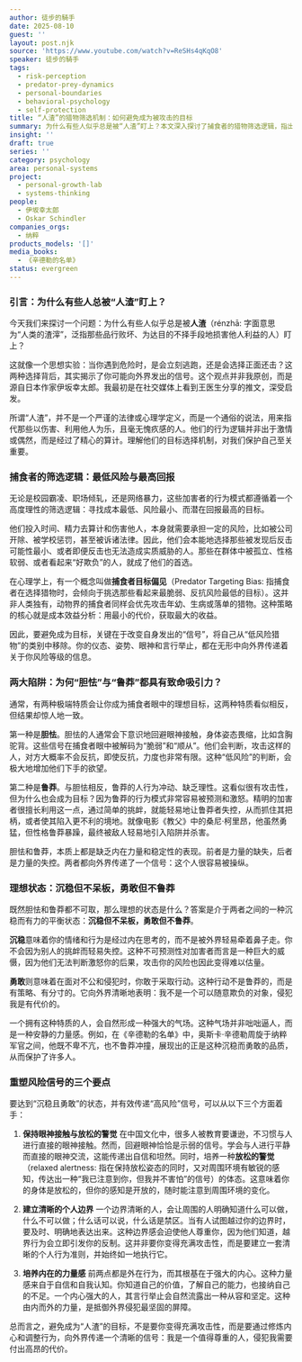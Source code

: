 ```yaml
---
author: 徒步的騎手
date: 2025-08-10
guest: ''
layout: post.njk
source: 'https://www.youtube.com/watch?v=ReSHs4qKqO8'
speaker: 徒步的騎手
tags:
  - risk-perception
  - predator-prey-dynamics
  - personal-boundaries
  - behavioral-psychology
  - self-protection
title: “人渣”的猎物筛选机制：如何避免成为被攻击的目标
summary: 为什么有些人似乎总是被“人渣”盯上？本文深入探讨了捕食者的猎物筛选逻辑，指出他们倾向于选择风险最低、回报最高的目标。文章分析了两种最容易吸引攻击者的极端人格陷阱——“胆怯”与“鲁莽”，并提出了一种更具生存智慧的状态：“沉稳但不呆板，勇敢但不鲁莽”。最后，文章提供了三个重塑个人风险信号、建立安全边界的具体方法，帮助读者有效降低被侵害的风险。
insight: ''
draft: true
series: ''
category: psychology
area: personal-systems
project:
  - personal-growth-lab
  - systems-thinking
people:
  - 伊坂幸太郎
  - Oskar Schindler
companies_orgs:
  - 纳粹
products_models: '[]'
media_books:
  - 《辛德勒的名单》
status: evergreen
---
```


### 引言：为什么有些人总被“人渣”盯上？

今天我们来探讨一个问题：为什么有些人似乎总是被**人渣**（rénzhā: 字面意思为“人类的渣滓”，泛指那些品行败坏、为达目的不择手段地损害他人利益的人）盯上？

这就像一个思想实验：当你遇到危险时，是会立刻逃跑，还是会选择正面还击？这两种选择背后，其实揭示了你可能向外界发出的信号。这个观点并非我原创，而是源自日本作家伊坂幸太郎。我最初是在社交媒体上看到王医生分享的推文，深受启发。

所谓“人渣”，并不是一个严谨的法律或心理学定义，而是一个通俗的说法，用来指代那些以伤害、利用他人为乐，且毫无愧疚感的人。他们的行为逻辑并非出于激情或偶然，而是经过了精心的算计。理解他们的目标选择机制，对我们保护自己至关重要。

### 捕食者的筛选逻辑：最低风险与最高回报

无论是校园霸凌、职场倾轧，还是网络暴力，这些加害者的行为模式都遵循着一个高度理性的筛选逻辑：寻找成本最低、风险最小、而潜在回报最高的目标。

他们投入时间、精力去算计和伤害他人，本身就需要承担一定的风险，比如被公司开除、被学校惩罚，甚至被诉诸法律。因此，他们会本能地选择那些被发现后反击可能性最小、或者即便反击也无法造成实质威胁的人。那些在群体中被孤立、性格软弱、或者看起来“好欺负”的人，就成了他们的首选。

在心理学上，有一个概念叫做**捕食者目标偏见**（Predator Targeting Bias: 指捕食者在选择猎物时，会倾向于挑选那些看起来最脆弱、反抗风险最低的目标）。这并非人类独有，动物界的捕食者同样会优先攻击年幼、生病或落单的猎物。这种策略的核心就是成本效益分析：用最小的代价，获取最大的收益。

因此，要避免成为目标，关键在于改变自身发出的“信号”，将自己从“低风险猎物”的类别中移除。你的仪态、姿势、眼神和言行举止，都在无形中向外界传递着关于你风险等级的信息。

### 两大陷阱：为何“胆怯”与“鲁莽”都具有致命吸引力？

通常，有两种极端特质会让你成为捕食者眼中的理想目标，这两种特质看似相反，但结果却惊人地一致。

第一种是**胆怯**。胆怯的人通常会下意识地回避眼神接触，身体姿态畏缩，比如含胸驼背。这些信号在捕食者眼中被解码为“脆弱”和“顺从”。他们会判断，攻击这样的人，对方大概率不会反抗，即使反抗，力度也非常有限。这种“低风险”的判断，会极大地增加他们下手的欲望。

第二种是**鲁莽**。与胆怯相反，鲁莽的人行为冲动、缺乏理性。这看似很有攻击性，但为什么也会成为目标？因为鲁莽的行为模式非常容易被预测和激怒。精明的加害者很擅长利用这一点，通过简单的挑衅，就能轻易地让鲁莽者失控，从而抓住其把柄，或者使其陷入更不利的境地。就像电影《教父》中的桑尼·柯里昂，他虽然勇猛，但性格鲁莽暴躁，最终被敌人轻易地引入陷阱并杀害。

胆怯和鲁莽，本质上都是缺乏内在力量和稳定性的表现。前者是力量的缺失，后者是力量的失控。两者都向外界传递了一个信号：这个人很容易被操纵。

### 理想状态：沉稳但不呆板，勇敢但不鲁莽

既然胆怯和鲁莽都不可取，那么理想的状态是什么？答案是介于两者之间的一种沉稳而有力的平衡状态：**沉稳但不呆板，勇敢但不鲁莽**。

**沉稳**意味着你的情绪和行为是经过内在思考的，而不是被外界轻易牵着鼻子走。你不会因为别人的挑衅而轻易失控。这种不可预测性对加害者而言是一种巨大的威慑，因为他们无法判断激怒你的后果，攻击你的风险也因此变得难以估量。

**勇敢**则意味着在面对不公和侵犯时，你敢于采取行动。这种行动不是鲁莽的，而是有策略、有分寸的。它向外界清晰地表明：我不是一个可以随意欺负的对象，侵犯我是有代价的。

一个拥有这种特质的人，会自然形成一种强大的气场。这种气场并非咄咄逼人，而是一种安静的力量感。例如，在《辛德勒的名单》中，奥斯卡·辛德勒周旋于纳粹军官之间，他既不卑不亢，也不鲁莽冲撞，展现出的正是这种沉稳而勇敢的品质，从而保护了许多人。

### 重塑风险信号的三个要点

要达到“沉稳且勇敢”的状态，并有效传递“高风险”信号，可以从以下三个方面着手：

1.  **保持眼神接触与放松的警觉**
    在中国文化中，很多人被教育要谦逊，不习惯与人进行直接的眼神接触。然而，回避眼神恰恰是示弱的信号。学会与人进行平静而直接的眼神交流，这能传递出自信和坦然。同时，培养一种**放松的警觉**（relaxed alertness: 指在保持放松姿态的同时，又对周围环境有敏锐的感知，传达出一种“我已注意到你，但我并不害怕”的信号）的体态。这意味着你的身体是放松的，但你的感知是开放的，随时能注意到周围环境的变化。

2.  **建立清晰的个人边界**
    一个边界清晰的人，会让周围的人明确知道什么可以做，什么不可以做；什么话可以说，什么话是禁区。当有人试图越过你的边界时，要及时、明确地表达出来。这种边界感会迫使他人尊重你，因为他们知道，越界行为会立即引发你的反制。这并非要你变得充满攻击性，而是要建立一套清晰的个人行为准则，并始终如一地执行它。

3.  **培养内在的力量感**
    前两点都是外在行为，而其根基在于强大的内心。这种力量感来自于自信和自我认知。你知道自己的价值，了解自己的能力，也接纳自己的不足。一个内心强大的人，其言行举止会自然流露出一种从容和坚定。这种由内而外的力量，是抵御外界侵犯最坚固的屏障。

总而言之，避免成为“人渣”的目标，不是要你变得充满攻击性，而是要通过修炼内心和调整行为，向外界传递一个清晰的信号：我是一个值得尊重的人，侵犯我需要付出高昂的代价。